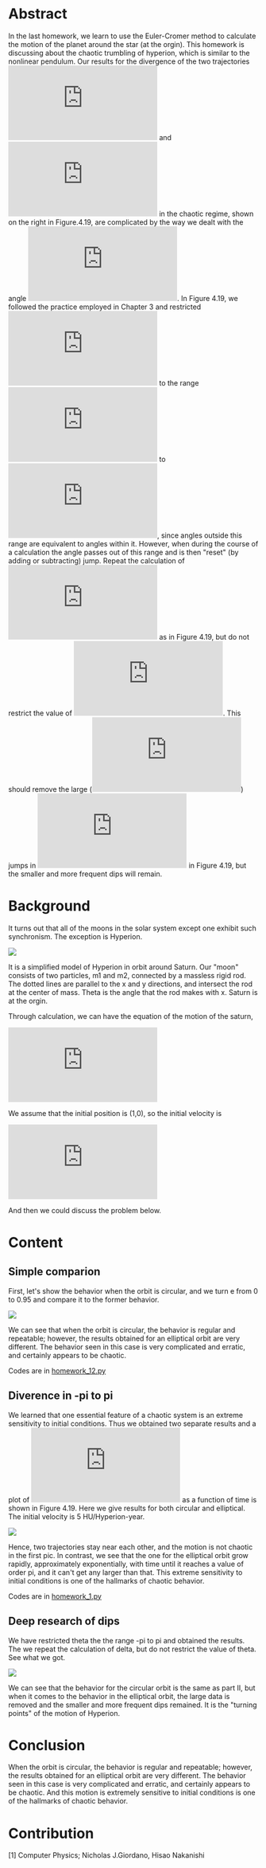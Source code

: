 # Abstract
In the last homework, we learn to use the Euler-Cromer method to calculate the motion of the planet around the star (at the orgin). This homework is discussing about the chaotic trumbling of hyperion, which is similar to the nonlinear pendulum. Our results for the divergence of the two trajectories ![](http://latex.codecogs.com/gif.latex?%5Ctheta%20_1%28t%29) and ![](http://latex.codecogs.com/gif.latex?%5Ctheta%20_2%28t%29) in the chaotic regime, shown on the right in Figure.4.19, are complicated by the way we dealt with the angle ![](http://latex.codecogs.com/gif.latex?%5Ctheta). In Figure 4.19, we followed the practice employed in Chapter 3 and restricted ![](http://latex.codecogs.com/gif.latex?%5Ctheta) to the range ![](http://latex.codecogs.com/gif.latex?-%5Cpi) to ![](http://latex.codecogs.com/gif.latex?&plus;%5Cpi), since angles outside this range are equivalent to angles within it. However, when during the course of a calculation the angle passes out of this range and is then "reset" (by adding or subtracting) jump. Repeat the calculation of ![](http://latex.codecogs.com/gif.latex?%5CDelta%20%5Ctheta) as in Figure 4.19, but do not restrict the value of ![](http://latex.codecogs.com/gif.latex?%5Ctheta). This should remove the large (![](http://latex.codecogs.com/gif.latex?%5CDelta%20%5Ctheta%20%5Csim%20%7E%202%20%5Cpi)) jumps in ![](http://latex.codecogs.com/gif.latex?%5CDelta%20%5Ctheta) in Figure 4.19, but the smaller and more frequent dips will remain.
# Background
It turns out that all of the moons in the solar system except one exhibit such synchronism. The exception is Hyperion. 

![](https://github.com/Nucleus2014/computationalphysics_N2014301020131/blob/master/homework_12/Hyperion.jpg)

It is a simplified model of Hyperion in orbit around Saturn. Our "moon" consists of two particles, m1 and m2, connected by a massless rigid rod. The dotted lines are parallel to the x and y directions, and intersect the rod at the center of mass. Theta is the angle that the rod makes with x. Saturn is at the orgin.

Through calculation, we can have the equation of the motion of the saturn,

![](http://latex.codecogs.com/gif.latex?%5Cfrac%7Bd%5Comega%7D%7Bdt%7D%5Capprox%20-%5Cfrac%7B3GMM_%7BSat%7D%7D%7Br_c%5E5%7D%28x_csin%5Ctheta-y_ccos%5Ctheta%29%28x_ccos%5Ctheta&plus;y_csin%5Ctheta%29)

We assume that the initial position is (1,0), so the initial velocity is 

![](http://latex.codecogs.com/gif.latex?v_0%3D%5Csqrt%20%7B%5Cfrac%7BGM_S%281-e%29%7D%7Ba%281&plus;e%29%7D%7D)

And then we could discuss the problem below.

# Content
## Simple comparion
First, let's show the behavior when the orbit is circular, and we turn e from 0 to 0.95 and compare it to the former behavior.

![](https://github.com/Nucleus2014/computationalphysics_N2014301020131/blob/master/homework_12/homework_12.png)

We can see that when the orbit is circular, the behavior is regular and repeatable; however, the results obtained for an elliptical orbit are very different. The behavior seen in this case is very complicated and erratic, and certainly appears to be chaotic.

Codes are in [homework_12.py](https://github.com/Nucleus2014/computationalphysics_N2014301020131/blob/master/homework_12/homework_12.py)

## Diverence in -pi to pi
We learned that one essential feature of a chaotic system is an extreme sensitivity to initial conditions. Thus we obtained two separate results and a plot of ![](http://latex.codecogs.com/gif.latex?%5CDelta%20theta%20%5Cequiv%20%5Csqrt%7B%28%5Ctheta_1-%5Ctheta_2%29%5E2%7D) as a function of time is shown in Figure 4.19. Here we give results for both circular and elliptical. The initial velocity is 5 HU/Hyperion-year.

![](https://github.com/Nucleus2014/computationalphysics_N2014301020131/blob/master/homework_12/homework_12_1.png)

Hence, two trajectories stay near each other, and the motion is not chaotic in the first pic. In contrast, we see that the one for the elliptical orbit grow rapidly, approximately exponentially, with time until it reaches a value of order pi, and it can't get any larger than that. This extreme sensitivity to initial conditions is one of the hallmarks of chaotic behavior.

Codes are in [homework_1.py](https://github.com/Nucleus2014/computationalphysics_N2014301020131/blob/master/homework_12/homework_12_1.py)

## Deep research of dips
We have restricted theta the the range -pi to pi and obtained the results. The we repeat the calculation of delta, but do not restrict the value of theta. See what we got.

![](https://github.com/Nucleus2014/computationalphysics_N2014301020131/blob/master/homework_12/homework_12_2.png)

We can see that the behavior for the circular orbit is the same as part II, but when it comes to the behavior in the elliptical orbit, the large data is removed and the smaller and more frequent dips remained. It is the "turning points" of the motion of Hyperion.

# Conclusion
When the orbit is circular, the behavior is regular and repeatable; however, the results obtained for an elliptical orbit are very different. The behavior seen in this case is very complicated and erratic, and certainly appears to be chaotic. And this motion is extremely sensitive to initial conditions is one of the hallmarks of chaotic behavior.

# Contribution
[1] Computer Physics; Nicholas J.Giordano, Hisao Nakanishi
